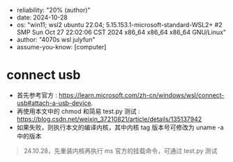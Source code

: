 - reliability: "20% (author)"
- date: 2024-10-28
- os: "win11; wsl2 ubuntu 22.04; 5.15.153.1-microsoft-standard-WSL2+ #2 SMP Sun Oct 27 22:02:06 CST 2024 x86_64 x86_64 x86_64 GNU/Linux"
- author: "4070s wsl julyfun"
- assume-you-know: [computer]

# connect usb

- 首先参考官方 : https://learn.microsoft.com/zh-cn/windows/wsl/connect-usb#attach-a-usb-device.
- 再使用本文中的 chmod 和简易 test.py 测试 : https://blog.csdn.net/weixin_37210821/article/details/135137942
- 如果失败，则执行本文的编译内核，其中内核 tag 版本号可修改为 uname -a 中的版本

> 24.10.28，先重装内核再执行 ms 官方的挂载命令，可通过 test.py 测试

